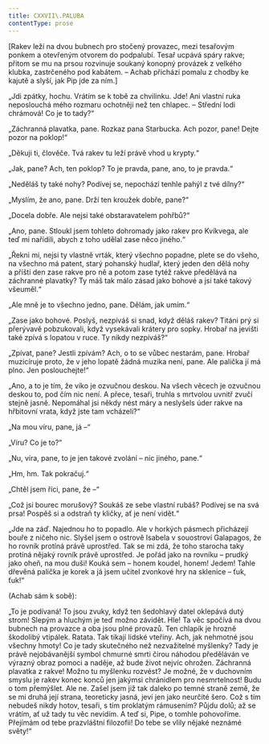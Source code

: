 ```yaml
---
title: CXXVII\.PALUBA
contentType: prose
---
```


<section>

\[Rakev leží na dvou bubnech pro stočený provazec, mezi tesařovým ponkem a otevřeným otvorem do podpalubí. Tesař ucpává spáry rakve; přitom se mu na prsou rozvinuje soukaný konopný provázek z velkého klubka, zastrčeného pod kabátem. – Achab přichází pomalu z chodby ke kajutě a slyší, jak Pip jde za ním.\]

</section>

<section>

„Jdi zpátky, hochu. Vrátím se k tobě za chvilinku. Jde! Ani vlastní ruka neposlouchá mého rozmaru ochotněji než ten chlapec. – Střední lodi chrámová! Co je to tady?“

„Záchranná plavatka, pane. Rozkaz pana Starbucka. Ach pozor, pane! Dejte pozor na poklop!“

„Děkuji ti, člověče. Tvá rakev tu leží právě vhod u krypty.“

„Jak, pane? Ach, ten poklop? To je pravda, pane, ano, to je pravda.“

„Neděláš ty také nohy? Podívej se, nepochází tenhle pahýl z tvé dílny?“

„Myslím, že ano, pane. Drží ten kroužek dobře, pane?“

„Docela dobře. Ale nejsi také obstaravatelem pohřbů?“

„Ano, pane. Stloukl jsem tohleto dohromady jako rakev pro Kvíkvega, ale teď mi nařídili, abych z toho udělal zase něco jiného.“

„Řekni mi, nejsi ty vlastně vrták, který všechno popadne, plete se do všeho, na všechno má patent, starý pohanský hudlař, který jeden den dělá nohy a příští den zase rakve pro ně a potom zase tytéž rakve předělává na záchranné plavatky? Ty máš tak málo zásad jako bohové a jsi také takový všeuměl.“

„Ale mně je to všechno jedno, pane. Dělám, jak umím.“

„Zase jako bohové. Poslyš, nezpíváš si snad, když děláš rakev? Titáni prý si přerývavě pobzukovali, když vysekávali krátery pro sopky. Hrobař na jevišti také zpívá s lopatou v ruce. Ty nikdy nezpíváš?“

„Zpívat, pane? Jestli zpívám? Ach, o to se vůbec nestarám, pane. Hrobař muzicíruje proto, že v jeho lopatě žádná muzika není, pane. Ale palička jí má plno. Jen poslouchejte!“

„Ano, a to je tím, že víko je ozvučnou deskou. Na všech věcech je ozvučnou deskou to, pod čím nic není. A přece, tesaři, truhla s mrtvolou uvnitř zvučí stejně jasně. Nepomáhal jsi někdy nést máry a neslyšels úder rakve na hřbitovní vrata, když jste tam vchá­zeli?“

„Na mou víru, pane, já –“

„Víru? Co je to?“

„Nu, víra, pane, to je jen takové zvolání – nic jiného, pane.“

„Hm, hm. Tak pokračuj.“

„Chtěl jsem říci, pane, že –“

„Což jsi bourec morušový? Soukáš ze sebe vlastní rubáš? Podívej se na svá prsa! Pospěš si a odstraň ty kličky, ať je není vidět.“

„Jde na záď. Najednou ho to popadlo. Ale v horkých pásmech přicházejí bouře z ničeho nic. Slyšel jsem o ostrově Isabela v sou­ostroví Galapagos, že ho rovník protíná právě uprostřed. Tak se mi zdá, že toho starocha taky protíná nějaký rovník právě uprostřed. Je pořád jako na rovníku – prudký jako oheň, na mou duši! Kouká sem – honem koudel, honem! Jedem! Tahle dřevěná palička je korek a já jsem učitel zvonkové hry na sklenice – ťuk, ťuk!“

(Achab sám k sobě):

„To je podívaná! To jsou zvuky, když ten šedohlavý datel oklepává dutý strom! Slepým a hluchým je teď možno závidět. Hle! Ta věc spočívá na dvou bubnech na provazce a oba jsou plné provazů. Ten chlapík je hrozně škodolibý vtipálek. Ratata. Tak tikají lidské vteřiny. Ach, jak nehmotné jsou všechny hmoty! Co je tady skutečného než nezvažitelné myšlenky? Tady je právě nejobávanější symbol chmurné smrti čirou náhodou předěláván ve výrazný obraz pomoci a naděje, až bude život nejvíc ohrožen. Záchranná plavatka z rakve! Možno tu myšlenku rozvést? Je možné, že v duchovním smyslu je rakev konec konců jen jakýmsi chránidlem pro nesmrtelnost! Budu o tom přemýšlet. Ale ne. Zašel jsem již tak daleko po temné straně země, že se mi druhá její strana, teoreticky jasná, jeví jen jako neurčité šero. Což s tím nebudeš nikdy hotov, tesaři, s tím proklatým rámusením? Půjdu dolů; až se vrátím, ať už tady tu věc nevidím. A teď si, Pipe, o tomhle pohovoříme. Přejímám od tebe prazvláštní filozofii! Do tebe se vlily nějaké neznámé světy!“

</section>
